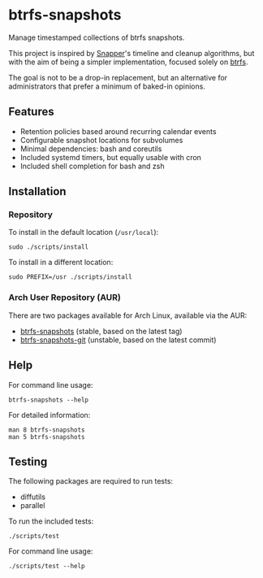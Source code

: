 # btrfs-snapshots

Manage timestamped collections of btrfs snapshots.

This project is inspired by [Snapper][snapper]'s timeline and cleanup algorithms, but with the aim of being a simpler implementation, focused solely on [btrfs][btrfs].

The goal is not to be a drop-in replacement, but an alternative for administrators that prefer a minimum of baked-in opinions.

## Features

- Retention policies based around recurring calendar events
- Configurable snapshot locations for subvolumes
- Minimal dependencies: bash and coreutils
- Included systemd timers, but equally usable with cron
- Included shell completion for bash and zsh

## Installation

### Repository

To install in the default location (`/usr/local`):

    sudo ./scripts/install

To install in a different location:

    sudo PREFIX=/usr ./scripts/install

### Arch User Repository (AUR)

There are two packages available for Arch Linux, available via the AUR:

- [btrfs-snapshots][pkg-aur] (stable, based on the latest tag)
- [btrfs-snapshots-git][pkg-aur-git] (unstable, based on the latest commit)

## Help

For command line usage:

    btrfs-snapshots --help

For detailed information:

    man 8 btrfs-snapshots
    man 5 btrfs-snapshots

## Testing

The following packages are required to run tests:

- diffutils
- parallel

To run the included tests:

    ./scripts/test

For command line usage:

    ./scripts/test --help

[btrfs]: https://btrfs.readthedocs.io/en/latest/index.html
[pkg-aur-git]: https://aur.archlinux.org/packages/btrfs-snapshots-git/
[pkg-aur]: https://aur.archlinux.org/packages/btrfs-snapshots/
[snapper]: http://snapper.io/
